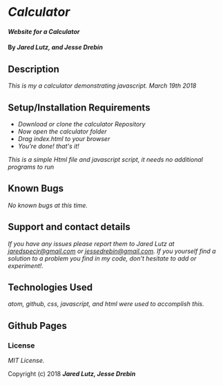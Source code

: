 # _Calculator_

#### _Website for a Calculator_

#### By _**Jared Lutz, and Jesse Drebin**_

## Description

_This is my a calculator demonstrating javascript. March 19th 2018_

## Setup/Installation Requirements

* _Download or clone the calculator Repository_
* _Now open the calculator folder_
* _Drag index.html to your browser_
* _You're done! that's it!_

_This is a simple Html file and javascript script, it needs no additional programs to run_

## Known Bugs

_No known bugs at this time._

## Support and contact details

_If you have any issues please report them to Jared Lutz at jaredspecjr@gmail.com or jessedrebin@gmail.com. If you yourself find a solution to a problem you find in my code, don't hesitate to add or experiment!._

## Technologies Used

_atom, github, css, javascript, and html were used to accomplish this._

## Github Pages


### License

*MIT License.*

Copyright (c) 2018 **_Jared Lutz, Jesse Drebin_**
